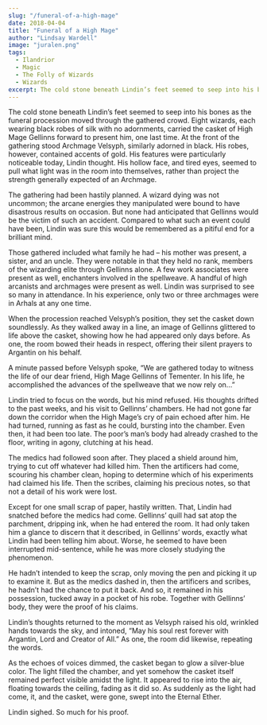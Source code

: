 ```yaml
---
slug: "/funeral-of-a-high-mage"
date: 2018-04-04
title: "Funeral of a High Mage"
author: "Lindsay Wardell"
image: "juralen.png"
tags:
  - Ilandrior
  - Magic
  - The Folly of Wizards
  - Wizards
excerpt: The cold stone beneath Lindin’s feet seemed to seep into his bones as the funeral procession moved through the gathered crowd.
---
```

The cold stone beneath Lindin’s feet seemed to seep into his bones as the funeral procession moved through the gathered crowd. Eight wizards, each wearing black robes of silk with no adornments, carried the casket of High Mage Gellinns forward to present him, one last time. At the front of the gathering stood Archmage Velsyph, similarly adorned in black. His robes, however, contained accents of gold. His features were particularly noticeable today, Lindin thought. His hollow face, and tired eyes, seemed to pull what light was in the room into themselves, rather than project the strength generally expected of an Archmage.

The gathering had been hastily planned. A wizard dying was not uncommon; the arcane energies they manipulated were bound to have disastrous results on occasion. But none had anticipated that Gellinns would be the victim of such an accident. Compared to what such an event could have been, Lindin was sure this would be remembered as a pitiful end for a brilliant mind.

Those gathered included what family he had – his mother was present, a sister, and an uncle. They were notable in that they held no rank, members of the wizarding elite through Gellinns alone. A few work associates were present as well, enchanters involved in the spellweave. A handful of high arcanists and archmages were present as well. Lindin was surprised to see so many in attendance. In his experience, only two or three archmages were in Arhals at any one time.

When the procession reached Velsyph’s position, they set the casket down soundlessly. As they walked away in a line, an image of Gellinns glittered to life above the casket, showing how he had appeared only days before. As one, the room bowed their heads in respect, offering their silent prayers to Argantin on his behalf.

A minute passed before Velsyph spoke, “We are gathered today to witness the life of our dear friend, High Mage Gellinns of Tementer. In his life, he accomplished the advances of the spellweave that we now rely on…”

Lindin tried to focus on the words, but his mind refused. His thoughts drifted to the past weeks, and his visit to Gellinns’ chambers. He had not gone far down the corridor when the High Mage’s cry of pain echoed after him. He had turned, running as fast as he could, bursting into the chamber. Even then, it had been too late. The poor’s man’s body had already crashed to the floor, writing in agony, clutching at his head.

The medics had followed soon after. They placed a shield around him, trying to cut off whatever had killed him. Then the artificers had come, scouring his chamber clean, hoping to determine which of his experiments had claimed his life. Then the scribes, claiming his precious notes, so that not a detail of his work were lost.

Except for one small scrap of paper, hastily written. That, Lindin had snatched before the medics had come. Gellinns’ quill had sat atop the parchment, dripping ink, when he had entered the room. It had only taken him a glance to discern that it described, in Gellinns’ words, exactly what Lindin had been telling him about. Worse, he seemed to have been interrupted mid-sentence, while he was more closely studying the phenomenon.

He hadn’t intended to keep the scrap, only moving the pen and picking it up to examine it. But as the medics dashed in, then the artificers and scribes, he hadn’t had the chance to put it back. And so, it remained in his possession, tucked away in a pocket of his robe. Together with Gellinns’ body, they were the proof of his claims.

Lindin’s thoughts returned to the moment as Velsyph raised his old, wrinkled hands towards the sky, and intoned, “May his soul rest forever with Argantin, Lord and Creator of All.” As one, the room did likewise, repeating the words.

As the echoes of voices dimmed, the casket began to glow a silver-blue color. The light filled the chamber, and yet somehow the casket itself remained perfect visible amidst the light. It appeared to rise into the air, floating towards the ceiling, fading as it did so. As suddenly as the light had come, it, and the casket, were gone, swept into the Eternal Ether.

Lindin sighed. So much for his proof.
